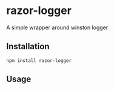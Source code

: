 # razor-logger

A simple wrapper around winston logger 
## Installation
```
npm install razor-logger
````

## Usage


